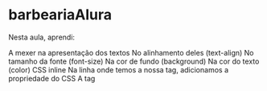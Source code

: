 # barbeariaAlura

Nesta aula, aprendi:

A mexer na apresentação dos textos
No alinhamento deles (text-align)
No tamanho da fonte (font-size)
Na cor de fundo (background)
Na cor do texto (color)
CSS inline
Na linha onde temos a nossa tag, adicionamos a propriedade do CSS
A tag <style>
Dentro da tag, podemos colocar marcações de CSS referentes aos elementos que temos no nosso HTML
A apresentação do CSS com um arquivo externo
Como funciona o estilo em cascata do CSS
Como importar um arquivo externo de CSS dentro da nossa página HTML
Como representar cores no CSS
Através do nome da cor
Através do seu hexadecimal
Através do seu RGB
Nesta aula, começamos a mexer na apresentação dos textos, no alinhamento deles e no tamanho da fonte. Na próxima, vamos ver como fazer isso em grandes quantidades de texto e de forma muito mais organizada. Te espero lá.

Nesta aula, aprendi:

A trabalhar com listas não-ordenadas e listas ordenadas
Para cada um dos itens da lista, utilizamos a tag <li>
O conceito das classes no CSS
Elas servem para marcar itens, que são repetíveis
Como referenciar uma classe no CSS
Divisões de conteúdo, utilizando a tag <div>
Os comportamentos inline e block

Nesta aula, aprendi:

O conceito de cabeçalho da página e como criá-lo
Que o cabeçalho da página deve ter mais destaque
Que não é recomendado criar estilos usando tags
O ideal é usarmos classes para tudo

Nesta aula, vimos:

Uma introdução ao projeto do treinamento
Uma revisão do conteúdo aprendido no treinamento anterior
Uma revisão da base de uma página HTML
Lista HTML não ordenada

Nesta aula, aprendi:

A criar links para outras páginas, sejam elas do nosso projeto ou páginas externas
Um reforço aos estilos inline e block
Como transformar o texto para ter todas as letras maiúsculas
Como deixar o texto em negrito com CSS
Como remover a decoração do texto

Nesta aula, aprendi:

Como remover os estilos que o navegador cria automaticamente
Como funciona os posicionamentos static, relative e absolute dos elementos
Como posicionar o cabeçalho da nossa página

Nesta aula, aprendi:

A tag main, para o conteúdo principal da nossa página
A criar listas complexas, com títulos, imagens e parágrafos
A utilizar o inline-block
A praticar e estilizar o conteúdo principal da nossa página

Nesta aula, aprendi:

Através do CSS, aplicar bordas nos elementos.
Os diferentes tipos de bordas.
A deixar a borda arredondada.

Nesta aula, aprendi:

Algumas pseudo-classes CSS
hover, quando o usuário passa o cursor sobre o elemento
active, quando um elemento está sendo ativado pelo usuário
A mudar a cor do texto e/ou da borda de um elemento, quando o usuário passar o cursor sobre o mesmo
A mudar a cor da borda de um elemento, quando o mesmo estiver sendo ativado pelo usuário

Nesta aula, aprendi:

A tag footer, para o rodapé da nossa página
Que, com CSS, podemos colocar uma imagem de fundo em um elemento
Quando colocamos uma imagem de fundo em um elemento, o CSS, por padrão, copia e cola a imagem diversas vezes até ocupar todo o espaço do elemento
A tabela Unicode

Nesta aula, vimos:

Uma revisão do conteúdo aprendido no treinamento anterior
Uma introdução ao projeto do treinamento
A criação da página de contato
Um pouco sobre os formulários

Nesta aula, aprendi:

A criar um formulário HTML
A tag que o representa é a <form>
A tag <input>, para a entrada de dados do usuário
A criar uma etiqueta para o input, com a tag <label>
A conectar um input com o seu label
Colocamos um id para o input e associamos esse id ao atributo for do label
Alguns tipos de input, como text e submit
Que label possui o display inline e o input possui display inline-block
A estilizar o nosso formulário

Nesta aula, vi:

O textarea, para entradas de texto de mais de uma linha
O input do tipo radio
Como agrupar vários input do tipo radio, impedindo que mais de um input seja selecionado
O input do tipo checkbox
Que podemos criar um input dentro de um label, assim associando-os
Mais estilizações para a nossa página
Como funciona a hierarquia no CSS
O select, que é seletor, um campo de seleção de um item, e o option, que representa cada opção do seletor

Nesta aula, aprendi:

Alguns tipos de inputs para celular: email, tel, number, password, date, datetime, month e search
Como não permitir que um campo não seja preenchido, através do atributo required
Como exibir uma sugestão de preenchimento para os campos, através do atributo placeholder
Como deixar uma opção marcada por padrão nos nossos input radio e checkbox, através do atributo checked
Como estruturar melhor o nosso código com fieldset e legend
Como adicionar uma alternativa à imagem, descrevendo-a, com o atributo alt

Nesta aula, aprendi:

Como estilizar o botão de envio de formulário
A realizar transições nos nossos elementos, com a propriedade CSS transition
A modificar o estilo do ponteiro do mouse, quando passar por cima de determinado elemento, através da propriedade CSS cursor
A realizar transformações nos nossos elementos, como aumentar proporcionalmente a escala de determinado elemento ou rotacioná-lo, através da propriedade CSS transform

Nesta aula, aprendi:

A criar uma tabela HTML
A tag table, que representa a tabela
A tag tr, que representa a linha da tabela
A tag td, que representa a célula da tabela
A tag thead, que representa o cabeçalho da tabela
A tag tbody, que representa o corpo da tabela
A tag th, que representa a célula do cabeçalho da tabela
A tag tfoot, que representa o rodapé da tabela
A estilizar a tabela

Nesta aula, aprendi:

A ajustar a página principal para utilizar os mesmos padrões da página de produtos
Medidas proporcionais com CSS
Como funciona a flutuação dos elementos e como modificá-la, com a propriedade float do CSS
Como limpar o float, com a propriedade clear do CSS

Nesta aula, aprendi:

A utilizar fontes externas nas nossas páginas
Como incorporar um mapa à nossa página
Como incorporar um vídeo à nossa página

Nesta aula, aprendi:

A melhorar mais ainda a semântica da página principal, com novas divisões, classes, etc
Novas pseudo-classes
Como aplicar um background gradiente na página
Pseudo-elementos

Nesta aula, aprendi:

Seletores avançados CSS
Seletor >, para acessar os filhos de determinado elemento. Por exemplo, para acessar todos os p dentro de main:
main > p {
}

Seletor +, para acessar o primeiro irmão de determinado elemento. Por exemplo, para acessar o primeiro p após um img:
img + p {
}

Seletor ~, para acessar todos os irmãos de determinado elemento. Por exemplo, para acessar todos os p após um img:
img ~ p {
}

Seletor not, para acessar os elementos, exceto algum. Por exemplo, para acessar todos os p dentro de main, exceto o p que tem id missao:
main p:not(#missao) {
}

Como fazer contas com CSS, com a propriedade calc

Nesta aula, aprendi:

Como manipular a opacidade dos elementos, com a propriedade CSS opacity
Como manipular a opacidade das cores
Como adicionar um sombreamento em volta dos elementos, com a propriedade CSS box-shadow
Como adicionar um sombreamento em textos, com a propriedade CSS text-shadow

Nesta aula, aprendi:

Design responsivo: como ajustar o estilo da nossa página de acordo com o tamanho da tela do dispositivo que a acesse
Meta tag de Viewport
Media Queries
